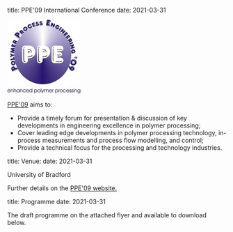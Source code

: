 title: PPE'09 International Conference
date: 2021-03-31

<!--break-->
![polymer processing engineering conference 2009](/images/ppe_logo.jpg)

[PPE'09](http://www.polyeng.com/ppe09/) aims to:  

 *  Provide a timely forum for presentation & discussion of key developments in engineering excellence in polymer processing;  
 *  Cover leading edge developments in polymer processing technology, in-process measurements and process flow modelling, and control;  
 *  Provide a technical focus for the processing and technology industries.  



title: Venue:
date: 2021-03-31

University of Bradford

Further details on the [PPE'09 website.](http://www.polyeng.com/ppe09/)

title: Programme
date: 2021-03-31

The draft programme on the attached flyer and available to download below.